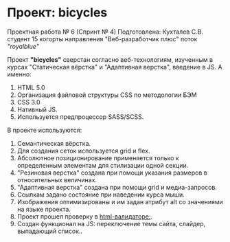# Проект: bicycles

Проектная работа № 6 (Спринт № 4)
Подготовлена: Кухталев С.В.
студент 15 когорты направления "Веб-разработчик плюс" поток _"royalblue"_

Проект **"bicycles"** сверстан согласно веб-технологиям, изученным в курсах "Статическая вёрстка" и "Адаптивная верстка", введение в JS.
А именно:

1. HTML 5.0
2. Организация файловой структуры CSS по методологии БЭМ
3. CSS 3.0
4. Нативный JS.
5. Используется предпроцессор SASS/SCSS.

В проекте используются:

1. Семантическая вёрстка.
2. Для создания сеток используется grid и flex.
3. Абсолютное позиционирование применяется только к определенным элементам для стилизации одной секции.
4. "Резиновая верстка" создана при помощи указания размеров в относительных величинах.
5. "Адаптивная верстка" создана при помощи grid и медиа-запросов.
6. Ссылкам задано состояние при наведении курса мыши.
7. Изображения оптимизированы и им задан атрибут alt со значениями на языке проекта.
8. Проект прошел проверку в [html-валидаторе:](https://validator.w3.org/nu/).
9. Создан функционал на JS: переключение темы сайта, слайдер, выпадающий список..

